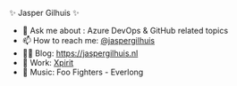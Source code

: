 ✨ Jasper Gilhuis ✨ 

- 💬 Ask me about : Azure DevOps & GitHub related topics
- 📫 How to reach me: [@jaspergilhuis](https://twitter.com/jaspergilhuis)
- 🐱‍💻 Blog: https://jaspergilhuis.nl
- 🏤 Work: [Xpirit](https://xpirit.com)
- 🎵 Music: Foo Fighters - Everlong
